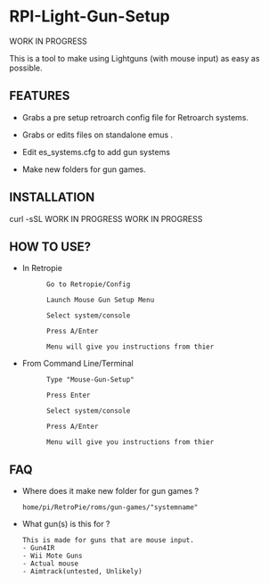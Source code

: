 # RPI-Light-Gun-Setup
WORK IN PROGRESS

This is a tool to make using Lightguns (with mouse input) as easy as possible.

## FEATURES 

- Grabs a pre setup retroarch config file for Retroarch systems.

- Grabs or edits files on standalone emus .

- Edit es_systems.cfg to add gun systems

- Make new folders for gun games. 

## INSTALLATION

curl -sSL WORK IN PROGRESS WORK IN PROGRESS

## HOW TO USE?

- In Retropie

            Go to Retropie/Config

            Launch Mouse Gun Setup Menu 

            Select system/console

            Press A/Enter

            Menu will give you instructions from thier
            
- From Command Line/Terminal

            Type "Mouse-Gun-Setup" 
            
            Press Enter
            
            Select system/console

            Press A/Enter

            Menu will give you instructions from thier

## FAQ

- Where does it make new folder for gun games ?
      
      home/pi/RetroPie/roms/gun-games/"systemname"
       
- What gun(s) is this for ?
      
      This is made for guns that are mouse input. 
      - Gun4IR
      - Wii Mote Guns
      - Actual mouse
      - Aimtrack(untested, Unlikely)

